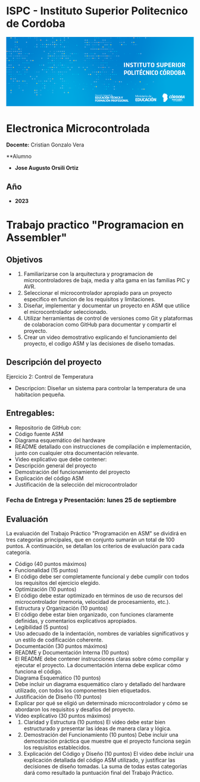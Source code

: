 # ISPC - Instituto Superior Politecnico de Cordoba  

[![Instituto](/assets/BannerElect.png)](/assets/BannerElect.png)
  
# Electronica Microcontrolada

**Docente:** Cristian Gonzalo Vera
  
**Alumno

- **Jose Augusto Orsili Ortiz**  

## Año
- **2023**

# Trabajo practico "Programacion en Assembler"
  
## Objetivos  
  
- 1. Familiarizarse con la arquitectura y programacion de microcontroladores de baja, media y alta gama en las familias PIC y AVR.
- 2. Seleccionar el microcontrolador apropiado para un proyecto especifico en funcion de los requisitos y limitaciones.
- 3. Diseñar, implementar y documentar un proyecto en ASM que utilice el microcontrolador seleccionado.
- 4. Utilizar herramientas de control de versiones como Git y plataformas de colaboracion como GitHub para documentar y compartir el proyecto.
- 5. Crear un video demostrativo explicando el funcionamiento del proyecto, el codigo ASM y las decisiones de diseño tomadas. 

## Descripción del proyecto
  
Ejercicio 2: Control de Temperatura
- Descripcion: Diseñar un sistema para controlar la temperatura de una habitacion pequeña.

## Entregables:
- Repositorio de GitHub con:
- Código fuente ASM
- Diagrama esquemático del hardware
- README detallado con instrucciones de compilación e implementación, junto con cualquier otra documentación relevante.
- Video explicativo que debe contener:
- Descripción general del proyecto
- Demostración del funcionamiento del proyecto
- Explicación del código ASM
- Justificación de la selección del microcontrolador

### Fecha de Entrega y Presentación: lunes 25 de septiembre
## Evaluación
La evaluación del Trabajo Práctico "Programación en ASM" se dividirá en tres categorías principales, que en conjunto sumarán un total de 100 puntos. A continuación, se detallan los criterios de evaluación para cada categoría.
- Código (40 puntos máximos)
- Funcionalidad (15 puntos)
-  El código debe ser completamente funcional y debe cumplir con todos los requisitos del ejercicio elegido.
- Optimización (10 puntos)
- El código debe estar optimizado en términos de uso de recursos del microcontrolador (memoria, velocidad de procesamiento, etc.).
- Estructura y Organización (10 puntos)
- El código debe estar bien organizado, con funciones claramente definidas, y comentarios explicativos apropiados.
- Legibilidad (5 puntos)
- Uso adecuado de la indentación, nombres de variables significativos y un estilo de codificación coherente.
- Documentación (30 puntos máximos)
- README y Documentación Interna (10 puntos)
- El README debe contener instrucciones claras sobre cómo compilar y ejecutar el proyecto. La documentación interna debe explicar cómo funciona el código.
- Diagrama Esquemático (10 puntos)
- Debe incluir un diagrama esquemático claro y detallado del hardware utilizado, con todos los componentes bien etiquetados.
- Justificación de Diseño (10 puntos)
- Explicar por qué se eligió un determinado microcontrolador y cómo se abordaron los requisitos y desafíos del proyecto.
- Video explicativo (30 puntos máximos)
- 1. Claridad y Estructura (10 puntos) El video debe estar bien estructurado y presentar las ideas de manera clara y lógica.
- 2. Demostración del Funcionamiento (10 puntos) Debe incluir una demostración práctica que muestre que el proyecto funciona según los requisitos establecidos.
- 3. Explicación del Código y Diseño (10 puntos) El video debe incluir una explicación detallada del código ASM utilizado, y justificar las decisiones de diseño tomadas.
La suma de todas estas categorías dará como resultado la puntuación final del Trabajo Práctico.
